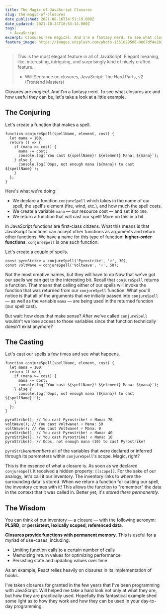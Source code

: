 ```yaml
---
title: The Magic of JavaScript Closures
slug: the-magic-of-closures
date_published: 2021-08-16T14:51:19.000Z
date_updated: 2021-10-24T18:53:14.000Z
tags:
  - JavaScript
excerpt: Closures are magical. And I'm a fantasy nerd. To see what closures are and how useful they can be, let's take a look at a little example.
feature_image: https://images.unsplash.com/photo-1551029506-0807df4e2031?crop=entropy&cs=tinysrgb&fit=max&fm=jpg&ixid=MnwxMTc3M3wwfDF8c2VhcmNofDR8fG1hZ2ljfGVufDB8fHx8MTYyOTExODIwNA&ixlib=rb-1.2.1&q=80&w=2000
---
```


> This is the most elegant feature in all of JavaScript. Elegant meaning, like, interesting, intriguing, and surprisingly kind of nicely crafted feature.
> 
> - Will Sentance on closures, JavaScript: The Hard Parts, v2 (Frontend Masters)

Closures are *magical*. And I'm a fantasy nerd. To see what closures are and how useful they can be, let's take a look at a little example.

## The Conjuring

Let's create a function that makes a spell.

    function conjureSpell(spellName, element, cost) {
      let mana = 100;
      return () => {
        if (mana >= cost) {
          mana -= cost;
          console.log(`You cast ${spellName}! ${element} Mana: ${mana}`);
        } else {
          console.log(`Oops, not enough mana (${mana}) to cast ${spellName}`);
        }
      };
    }

Here's what we're doing:

- We declare a function `conjureSpell` which takes in the name of our spell, the spell's element (fire, wind, etc.), and how much the spell costs.
- We create a variable `mana` — our resource cost — and set it to `100`.
- We return a function that will cast our spell! More on this in a bit.

In JavaScript functions are first-class citizens. What this means is that JavaScript functions can accept other functions as arguments and return other functions. We have a name for this type of function: **higher-order functions**. `conjureSpell` is one such function.

Let's create a couple of spells.

    const pyroStrike = conjureSpell('Pyrostrike', '🔥', 30);
    const voltWave = conjureSpell('Voltwave', '⚡', 50);

Not the most creative names, but they will have to do
Now that we've got our spells we can get to the interesting bit. Recall that `conjureSpell` returns a function. That means that calling either of our spells will invoke the function that was returned from our `conjureSpell` function. What you'll notice is that all of the arguments that we initially passed into `conjureSpell` — as well as the variable `mana` — are being used in the returned function (our spell cast).

But wait: how does that make sense? After we've called `conjureSpell` wouldn't we lose access to those variables since that function technically doesn't exist anymore?

## The Casting

Let's cast our spells a few times and see what happens.

    function conjureSpell(spellName, element, cost) {
      let mana = 100;
      return () => {
        if (mana >= cost) {
          mana -= cost;
          console.log(`You cast ${spellName}! ${element} Mana: ${mana}`);
        } else {
          console.log(`Oops, not enough mana (${mana}) to cast ${spellName}!`);
        }
      };
    }
    
    pyroStrike(); // You cast Pyrostrike! 🔥 Mana: 70
    voltWave(); // You cast Voltwave! ⚡ Mana: 50
    voltWave(); // You cast Voltwave! ⚡ Mana: 0
    pyroStrike(); // You cast Pyrostrike! 🔥 Mana: 40
    pyroStrike(); // You cast Pyrostrike! 🔥 Mana: 10
    pyroStrike(); // Oops, not enough mana (10) to cast Pyrostrike!

`pyroStrike`*remembers* all of the variables that were declared or inferred through its paremeters within `conjureSpell`'s scope. Magic, right?

This is the essence of what a closure is. As soon as we declared `conjureSpell` it received a hidden property: `[[scope]]`. For the sake of our analogy, let's call it our inventory. The inventory links to *where* the surrounding data is stored. When we return a function for casting our spell, the inventory comes with it! This allows the function to "remember" the data in the context that it was called in. Better yet, it's *stored there permanently*.

## The Wisdom

You can think of our inventory — a closure — with the following acronym: **PLSRD**, or **persistent, lexically scoped, referenced data**.

**Closures provide functions with permanent memory**. This is useful for a myriad of use-cases, including:

- Limiting function calls to a certain number of calls
- Memoizing return values for optimizing performance
- Persisting state and updating values over time

As an example, React relies heavily on closures in its implementation of hooks.

I've taken closures for granted in the few years that I've been programming with JavaScript. Will helped me take a hard look not only at what they are, but how they are practically used. Hopefully this fantastical example shed some light as to how they work and how they can be used in your day-to-day programming.
